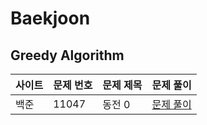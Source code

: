 # Baekjoon
## Greedy Algorithm
|사이트|문제 번호|문제 제목|문제 풀이|
|---|---|---|---|
|백준|11047|동전 0| [문제 풀이](/src/greedy/baekjoon_11047.java) |
